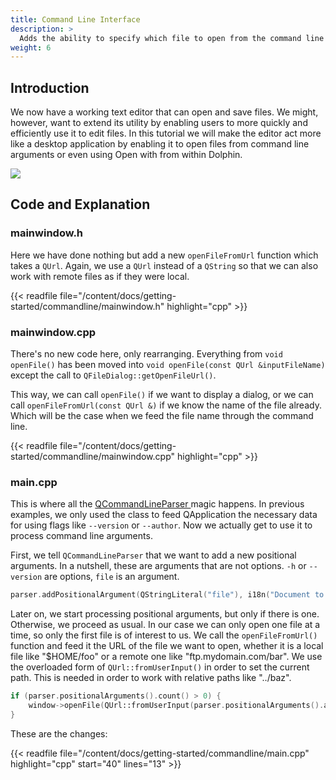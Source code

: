 ```yaml
---
title: Command Line Interface
description: >
  Adds the ability to specify which file to open from the command line to our text editor.
weight: 6
---
```


## Introduction

We now have a working text editor that can open and save files. We might, however, want to extend its utility by enabling users to more quickly and efficiently use it to edit files. In this tutorial we will make the editor act more like a desktop application by enabling it to open files from command line arguments or even using Open with from within Dolphin.

![](result.png)

## Code and Explanation

### mainwindow.h

Here we have done nothing but add a new `openFileFromUrl` function which takes a `QUrl`. Again, we use a `QUrl` instead of a `QString` so that we can also work with remote files as if they were local.

{{< readfile file="/content/docs/getting-started/commandline/mainwindow.h" highlight="cpp" >}}

### mainwindow.cpp

There's no new code here, only rearranging. Everything from `void openFile()` has been moved into `void openFile(const QUrl &inputFileName)` except the call to `QFileDialog::getOpenFileUrl()`.

This way, we can call `openFile()` if we want to display a dialog, or we can call `openFileFromUrl(const QUrl &)` if we know the name of the file already. Which will be the case when we feed the file name through the command line.

{{< readfile file="/content/docs/getting-started/commandline/mainwindow.cpp" highlight="cpp" >}}

### main.cpp

This is where all the [QCommandLineParser ](https://doc.qt.io/qt-5/qcommandlineparser.html) magic happens. In previous examples, we only used the class to feed QApplication the necessary data for using flags like `--version` or `--author`. Now we actually get to use it to process command line arguments.

First, we tell `QCommandLineParser` that we want to add a new positional arguments. In a nutshell, these are arguments that are not options. `-h` or `--version` are options, `file` is an argument.

```c++
parser.addPositionalArgument(QStringLiteral("file"), i18n("Document to open"));
```

Later on, we start processing positional arguments, but only if there is one. Otherwise, we proceed as usual. In our case we can only open one file at a time, so only the first file is of interest to us. We call the `openFileFromUrl()` function and feed it the URL of the file we want to open, whether it is a local file like "$HOME/foo" or a remote one like "ftp.mydomain.com/bar". We use the overloaded form of `QUrl::fromUserInput()` in order to set the current path. This is needed in order to work with relative paths like "../baz".

```c++
if (parser.positionalArguments().count() > 0) {
    window->openFile(QUrl::fromUserInput(parser.positionalArguments().at(0), QDir::currentPath()));
}
```

These are the changes:

{{< readfile file="/content/docs/getting-started/commandline/main.cpp" highlight="cpp" start="40" lines="13" >}}

